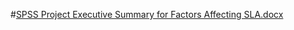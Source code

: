 #[SPSS Project Executive Summary for Factors Affecting SLA.docx](https://github.com/Carousel303/SPSS-Factors-affecting-second-language-acquisition/files/10369696/SPSS.Project.Executive.Summary.for.Factors.Affecting.SLA.docx)
